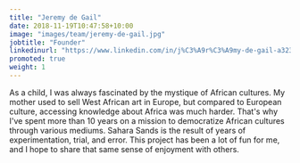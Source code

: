 ```yaml
---
title: "Jeremy de Gail"
date: 2018-11-19T10:47:58+10:00
image: "images/team/jeremy-de-gail.jpg"
jobtitle: "Founder"
linkedinurl: "https://www.linkedin.com/in/j%C3%A9r%C3%A9my-de-gail-a323948b/"
promoted: true
weight: 1
---
```


As a child, I was always fascinated by the mystique of African cultures. My mother used to sell West African art in Europe, but compared to European culture, accessing knowledge about Africa was much harder. That's why I've spent more than 10 years on a mission to democratize African cultures through various mediums. Sahara Sands is the result of years of experimentation, trial, and error. This project has been a lot of fun for me, and I hope to share that same sense of enjoyment with others.
